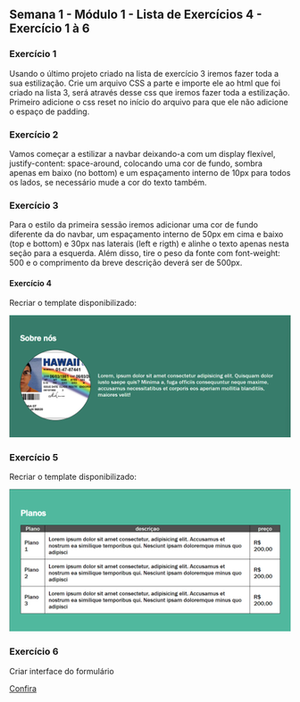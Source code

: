 ## Semana 1 - Módulo 1 - Lista de Exercícios 4 - Exercício 1 à 6

<h3>Exercício 1</h3>
<p>Usando o último projeto criado na lista de exercício 3 iremos fazer toda a sua estilização. Crie um arquivo CSS a parte e importe ele ao html que foi criado na lista 3, será através desse css que iremos fazer toda a estilização. Primeiro adicione o css reset no início do arquivo para que ele não adicione o espaço de padding.</p>

<h3>Exercício 2</h3>
<p>Vamos começar a estilizar a navbar deixando-a com um display flexível, justify-content: space-around, colocando uma cor de fundo, sombra apenas em baixo (no bottom) e um espaçamento interno de 10px para todos os lados, se necessário mude a cor do texto também.</p>

<h3>Exercício 3</h3>
<p>Para o estilo da primeira sessão iremos adicionar uma cor de fundo diferente da do navbar, um espaçamento interno de 50px em cima e baixo (top e bottom) e 30px nas laterais (left e rigth) e alinhe o texto apenas nesta seção para a esquerda. Além disso, tire o peso da fonte com font-weight: 500 e o comprimento da breve descrição deverá ser de 500px.</p>

<h4>Exercício 4</h4>
<p>Recriar o template disponibilizado:</p>
<img src="./assets/prints/modelo-template.png">

<h3>Exercício 5</h3>
<p>Recriar o template disponibilizado:</p>
<img src="./assets/prints/modelo-template-tabela.png">

<h3>Exercício 6</h3>
<p>Criar interface do formulário</p>






<a href="https://fmt-lista-4-ex-1a6.vercel.app/">Confira</a>
